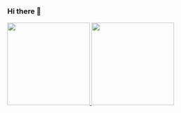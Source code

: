 ### Hi there 👋

<div>
  <a href="https//github.com/jonattasmoraes">
  <img height="188cm" src="https://github-readme-stats.vercel.app/api?jonattasmoraes=anuraghazra"/>
  <img height="188cm" src="https://github.com/anuraghazra/github-readme-stats"/>
</div>
